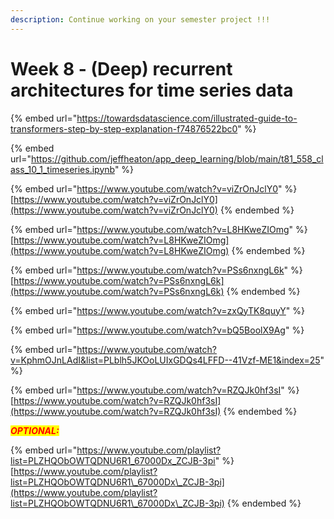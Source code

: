 ```yaml
---
description: Continue working on your semester project !!!
---
```


# Week 8 - (Deep) recurrent architectures for time series data

{% embed url="https://towardsdatascience.com/illustrated-guide-to-transformers-step-by-step-explanation-f74876522bc0" %}

{% embed url="https://github.com/jeffheaton/app_deep_learning/blob/main/t81_558_class_10_1_timeseries.ipynb" %}

{% embed url="https://www.youtube.com/watch?v=viZrOnJclY0" %}
[https://www.youtube.com/watch?v=viZrOnJclY0](https://www.youtube.com/watch?v=viZrOnJclY0)
{% endembed %}

{% embed url="https://www.youtube.com/watch?v=L8HKweZIOmg" %}
[https://www.youtube.com/watch?v=L8HKweZIOmg](https://www.youtube.com/watch?v=L8HKweZIOmg)
{% endembed %}

{% embed url="https://www.youtube.com/watch?v=PSs6nxngL6k" %}
[https://www.youtube.com/watch?v=PSs6nxngL6k](https://www.youtube.com/watch?v=PSs6nxngL6k)
{% endembed %}

{% embed url="https://www.youtube.com/watch?v=zxQyTK8quyY" %}

{% embed url="https://www.youtube.com/watch?v=bQ5BoolX9Ag" %}

{% embed url="https://www.youtube.com/watch?v=KphmOJnLAdI&list=PLblh5JKOoLUIxGDQs4LFFD--41Vzf-ME1&index=25" %}

{% embed url="https://www.youtube.com/watch?v=RZQJk0hf3sI" %}
[https://www.youtube.com/watch?v=RZQJk0hf3sI](https://www.youtube.com/watch?v=RZQJk0hf3sI)
{% endembed %}





_<mark style="color:red;">**OPTIONAL:**</mark>_

{% embed url="https://www.youtube.com/playlist?list=PLZHQObOWTQDNU6R1_67000Dx_ZCJB-3pi" %}
[https://www.youtube.com/playlist?list=PLZHQObOWTQDNU6R1\_67000Dx\_ZCJB-3pi](https://www.youtube.com/playlist?list=PLZHQObOWTQDNU6R1\_67000Dx\_ZCJB-3pi)
{% endembed %}

